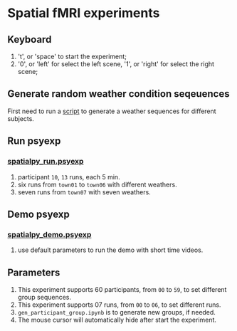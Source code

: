 # Spatial fMRI experiments

## Keyboard
1. 't', or 'space' to start the experiment;
2. '0', or 'left' for select the left scene, '1', or 'right' for select the right scene;

## Generate random weather condition seqeuences
First need to run a [script](spatialpy/gen_subject_spatialpy_group.ipynb) to generate a 
weather sequences for different subjects.

## Run psyexp
### [spatialpy_run.psyexp](fMRI_experiment_setup/psychopy/spatialpy/spatialpy_run.psyexp)
1. participant `10`, `13` runs, each 5 min. 
2. six runs from `town01` to `town06` with different weathers.
3. seven runs from `town07` with seven weathers.

## Demo psyexp
### [spatialpy_demo.psyexp](fMRI_experiment_setup/psychopy/spatialpy/spatialpy_demo.psyexp)
1. use default parameters to run the demo with short time videos.

## Parameters
1. This experiment supports 60 participants, from `00` to `59`, to set different group sequences.
2. This experiment supports 07 runs, from `00` to `06`, to set different runs.
3. `gen_participant_group.ipynb` is to generate new groups, if needed.
4. The mouse cursor will automatically hide after start the experiment.
